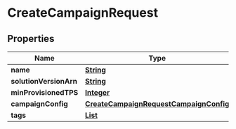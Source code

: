

# CreateCampaignRequest


## Properties

| Name | Type | Description | Notes |
|------------ | ------------- | ------------- | -------------|
|**name** | [**String**](String.md) |  |  |
|**solutionVersionArn** | [**String**](String.md) |  |  |
|**minProvisionedTPS** | [**Integer**](Integer.md) |  |  [optional] |
|**campaignConfig** | [**CreateCampaignRequestCampaignConfig**](CreateCampaignRequestCampaignConfig.md) |  |  [optional] |
|**tags** | [**List**](List.md) |  |  [optional] |



